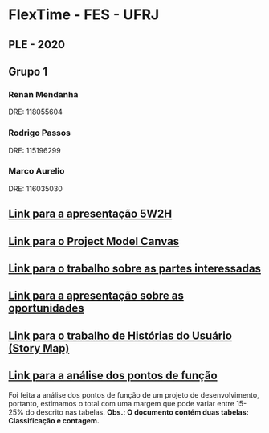 # FlexTime - FES - UFRJ
## PLE - 2020
## Grupo 1
### Renan Mendanha
DRE: 118055604
### Rodrigo Passos
DRE: 115196299
### Marco Aurelio
DRE: 116035030

## [Link para a apresentação 5W2H](https://moodle.cos.ufrj.br/pluginfile.php/5831/assignsubmission_file/submission_files/1011/5W2H_FlexTime_marco-renan-rodrigo.pdf?forcedownload=1)
## [Link para o Project Model Canvas](https://docs.google.com/drawings/d/15FAnvuz9lBVvd03HWmZEQbLBeTi5ZbNjEbcjwzt-ZqQ/edit?usp=sharing)
## [Link para o trabalho sobre as partes interessadas](https://docs.google.com/document/d/1SzmY0Sv2zQQNJ3jx6qOq0CEDH2-jcWbaYZzl4O3HXQ4/edit?usp=sharing)
## [Link para a apresentação sobre as oportunidades](https://docs.google.com/presentation/d/1WKw0rXlK_6LtJDeIbqEFIgiWm_uWjZAT6hRvB1HjCBI/edit?usp=sharing)
## [Link para o trabalho de Histórias do Usuário (Story Map)](https://miro.com/welcomeonboard/BRuMej3roHJBUEdKhVMULk5MY1twvtXpnK5vVt91aQpZKpuM7zCFhAwhod30vKNo)
## [Link para a análise dos pontos de função](https://docs.google.com/spreadsheets/d/1voGMdp-_yMla13pED7LHVxbrCSR98XVNLB7uwObjSaE/edit?usp=sharing)
Foi feita a análise dos pontos de função de um projeto de desenvolvimento, portanto, estimamos o total com uma margem que pode variar entre 15-25% do descrito nas tabelas.
<b>Obs.: O documento contém duas tabelas: Classificação e contagem.</b>
